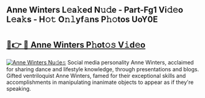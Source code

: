 ## Anne Winters L𝚎a𝚔ed N𝚞𝚍e - Part-Fg1 Vi𝚍𝚎o L𝚎a𝚔s - H𝚘𝚝 O𝚗𝚕yf𝚊ns P𝚑𝚘tos UoY0E

# <h2><a href="http://kf7b44.oniu.top/?m=Anne+Winters">🔗👉 🔴 Anne Winters P𝚑ot𝚘𝚜 V𝚒d𝚎o</a></h2>

[![Anne Winters Nu𝚍e𝚜](https://i.imgur.com/0qMVB7G.gif)](http://kf7b44.oniu.top/?m=Anne+Winters)
Social media personality Anne Winters, acclaimed for sharing dance and lifestyle knowledge, through presentations and blogs. Gifted ventriloquist Anne Winters, famed for their exceptional skills and accomplishments in manipulating inanimate objects to appear as if they're speaking.  
